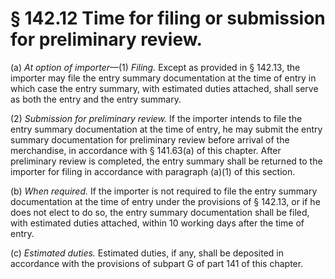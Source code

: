 # § 142.12   Time for filing or submission for preliminary review.

(a) *At option of importer*—(1) *Filing.* Except as provided in § 142.13, the importer may file the entry summary documentation at the time of entry in which case the entry summary, with estimated duties attached, shall serve as both the entry and the entry summary. 


(2) *Submission for preliminary review.* If the importer intends to file the entry summary documentation at the time of entry, he may submit the entry summary documentation for preliminary review before arrival of the merchandise, in accordance with § 141.63(a) of this chapter. After preliminary review is completed, the entry summary shall be returned to the importer for filing in accordance with paragraph (a)(1) of this section. 


(b) *When required.* If the importer is not required to file the entry summary documentation at the time of entry under the provisions of § 142.13, or if he does not elect to do so, the entry summary documentation shall be filed, with estimated duties attached, within 10 working days after the time of entry. 


(c) *Estimated duties.* Estimated duties, if any, shall be deposited in accordance with the provisions of subpart G of part 141 of this chapter. 




